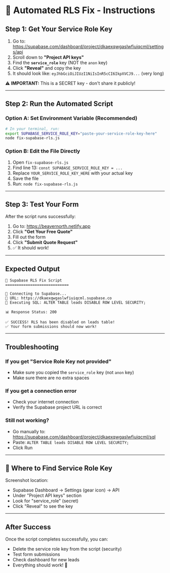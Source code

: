# 🔧 Automated RLS Fix - Instructions

## Step 1: Get Your Service Role Key

1. Go to: https://supabase.com/dashboard/project/dkaexqwgaslwfiuiqcml/settings/api
2. Scroll down to **"Project API keys"**
3. Find the **`service_role`** key (NOT the `anon` key)
4. Click **"Reveal"** and copy the key
5. It should look like: `eyJhbGciOiJIUzI1NiIsInR5cCI6IkpXVCJ9...` (very long)

⚠️ **IMPORTANT:** This is a SECRET key - don't share it publicly!

---

## Step 2: Run the Automated Script

### Option A: Set Environment Variable (Recommended)

```bash
# In your terminal, run:
export SUPABASE_SERVICE_ROLE_KEY="paste-your-service-role-key-here"
node fix-supabase-rls.js
```

### Option B: Edit the File Directly

1. Open `fix-supabase-rls.js`
2. Find line 13: `const SUPABASE_SERVICE_ROLE_KEY = ...`
3. Replace `YOUR_SERVICE_ROLE_KEY_HERE` with your actual key
4. Save the file
5. Run: `node fix-supabase-rls.js`

---

## Step 3: Test Your Form

After the script runs successfully:

1. Go to: https://beavernorth.netlify.app
2. Click **"Get Your Free Quote"**
3. Fill out the form
4. Click **"Submit Quote Request"**
5. ✅ It should work!

---

## Expected Output

```
🔧 Supabase RLS Fix Script
============================

🔗 Connecting to Supabase...
📡 URL: https://dkaexqwgaslwfiuiqcml.supabase.co
📝 Executing SQL: ALTER TABLE leads DISABLE ROW LEVEL SECURITY;

📊 Response Status: 200

✅ SUCCESS! RLS has been disabled on leads table!
✅ Your form submissions should now work!
```

---

## Troubleshooting

### If you get "Service Role Key not provided"
- Make sure you copied the `service_role` key (not `anon` key)
- Make sure there are no extra spaces

### If you get a connection error
- Check your internet connection
- Verify the Supabase project URL is correct

### Still not working?
- Go manually to: https://supabase.com/dashboard/project/dkaexqwgaslwfiuiqcml/sql
- Paste: `ALTER TABLE leads DISABLE ROW LEVEL SECURITY;`
- Click Run

---

## 🔑 Where to Find Service Role Key

Screenshot location:
- Supabase Dashboard → Settings (gear icon) → API
- Under "Project API keys" section
- Look for "service_role" (secret)
- Click "Reveal" to see the key

---

## After Success

Once the script completes successfully, you can:
- Delete the service role key from the script (security)
- Test form submissions
- Check dashboard for new leads
- Everything should work! 🎉

